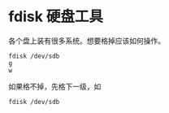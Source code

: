 fdisk 硬盘工具
===================

各个盘上装有很多系统。想要格掉应该如何操作。
```
fdisk /dev/sdb
g
w
```
如果格不掉，先格下一级，如
```
fdisk /dev/sdb
```